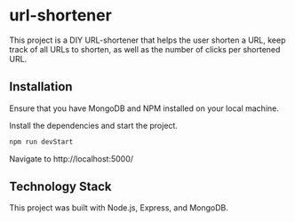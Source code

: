 # url-shortener
This project is a DIY URL-shortener that helps the user shorten a URL, keep track of all URLs to shorten, as well as the number of clicks per shortened URL.


## Installation
Ensure that you have MongoDB and NPM installed on your local machine.

Install the dependencies and start the project.
```sh
npm run devStart
```

Navigate to http://localhost:5000/


## Technology Stack
This project was built with Node.js, Express, and MongoDB.